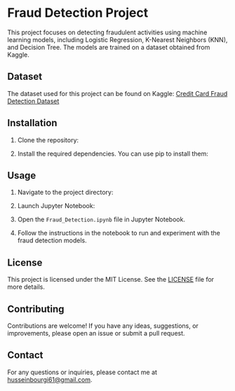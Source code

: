 # Fraud Detection Project

This project focuses on detecting fraudulent activities using machine learning models, including Logistic Regression, K-Nearest Neighbors (KNN), and Decision Tree. The models are trained on a dataset obtained from Kaggle.

## Dataset

The dataset used for this project can be found on Kaggle: [Credit Card Fraud Detection Dataset](https://www.kaggle.com/datasets/mlg-ulb/creditcardfraud?resource=download)

## Installation

1. Clone the repository:

2. Install the required dependencies. You can use pip to install them:

## Usage

1. Navigate to the project directory:

2. Launch Jupyter Notebook:

3. Open the `Fraud_Detection.ipynb` file in Jupyter Notebook.

4. Follow the instructions in the notebook to run and experiment with the fraud detection models.

## License

This project is licensed under the MIT License. See the [LICENSE](LICENSE) file for more details.

## Contributing

Contributions are welcome! If you have any ideas, suggestions, or improvements, please open an issue or submit a pull request.

## Contact

For any questions or inquiries, please contact me at husseinbourgi61@gmail.com.

